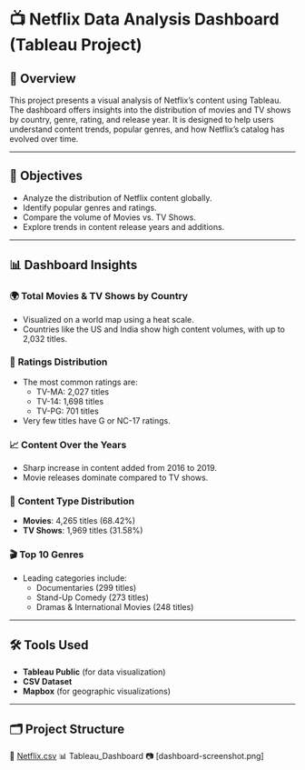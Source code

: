 # 📺 Netflix Data Analysis Dashboard (Tableau Project)

## 📝 Overview
This project presents a visual analysis of Netflix’s content using Tableau. The dashboard offers insights into the distribution of movies and TV shows by country, genre, rating, and release year. It is designed to help users understand content trends, popular genres, and how Netflix’s catalog has evolved over time.

---

## 🎯 Objectives
- Analyze the distribution of Netflix content globally.
- Identify popular genres and ratings.
- Compare the volume of Movies vs. TV Shows.
- Explore trends in content release years and additions.

---

## 📊 Dashboard Insights

### 🌍 **Total Movies & TV Shows by Country**
- Visualized on a world map using a heat scale.
- Countries like the US and India show high content volumes, with up to 2,032 titles.

### 🔢 **Ratings Distribution**
- The most common ratings are:
  - TV-MA: 2,027 titles
  - TV-14: 1,698 titles
  - TV-PG: 701 titles
- Very few titles have G or NC-17 ratings.

### 📈 **Content Over the Years**
- Sharp increase in content added from 2016 to 2019.
- Movie releases dominate compared to TV shows.

### 🍿 **Content Type Distribution**
- **Movies**: 4,265 titles (68.42%)
- **TV Shows**: 1,969 titles (31.58%)

### 🎬 **Top 10 Genres**
- Leading categories include:
  - Documentaries (299 titles)
  - Stand-Up Comedy (273 titles)
  - Dramas & International Movies (248 titles)

---

## 🛠️ Tools Used
- **Tableau Public** (for data visualization)
- **CSV Dataset** 
- **Mapbox** (for geographic visualizations)

---

## 🗂️ Project Structure
📄 [Netflix.csv]()
📊 Tableau_Dashboard
📷 [dashboard-screenshot.png]
 




